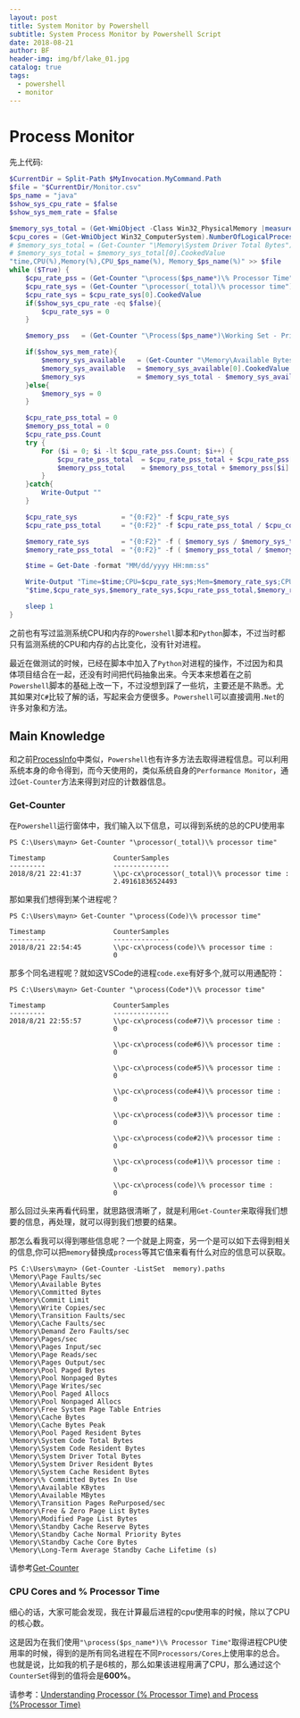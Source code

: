 ```yaml
---
layout: post
title: System Monitor by Powershell
subtitle: System Process Monitor by Powershell Script
date: 2018-08-21
author: BF
header-img: img/bf/lake_01.jpg
catalog: true
tags:
  - powershell
  - monitor
---
```


# Process Monitor

先上代码:

```powershell
$CurrentDir = Split-Path $MyInvocation.MyCommand.Path
$file = "$CurrentDir/Monitor.csv"
$ps_name = "java"
$show_sys_cpu_rate = $false
$show_sys_mem_rate = $false

$memory_sys_total = (Get-WmiObject -Class Win32_PhysicalMemory |measure capacity -sum).Sum  #(gwmi win32_computersystem).TotalPhysicalMemory
$cpu_cores = (Get-WmiObject Win32_ComputerSystem).NumberOfLogicalProcessors
# $memory_sys_total = (Get-Counter "\Memory\System Driver Total Bytes").CounterSamples | Sort-Object Path
# $memory_sys_total = $memory_sys_total[0].CookedValue
"time,CPU(%),Memory(%),CPU_$ps_name(%), Memory_$ps_name(%)" >> $file
while ($True) {
    $cpu_rate_pss = (Get-Counter "\process($ps_name*)\% Processor Time").CounterSamples | Sort-Object Path
    $cpu_rate_sys = (Get-Counter "\processor(_total)\% processor time").CounterSamples | Sort-Object Path
    $cpu_rate_sys = $cpu_rate_sys[0].CookedValue
    if($show_sys_cpu_rate -eq $false){
        $cpu_rate_sys = 0
    }

    $memory_pss   = (Get-Counter "\Process($ps_name*)\Working Set - Private").CounterSamples | Sort-Object Path

    if($show_sys_mem_rate){
        $memory_sys_available   = (Get-Counter "\Memory\Available Bytes").CounterSamples | Sort-Object Path
        $memory_sys_available   = $memory_sys_available[0].CookedValue
        $memory_sys             = $memory_sys_total - $memory_sys_available
    }else{
        $memory_sys = 0
    }

    $cpu_rate_pss_total = 0
    $memory_pss_total = 0
    $cpu_rate_pss.Count
    try {
        For ($i = 0; $i -lt $cpu_rate_pss.Count; $i++) {
            $cpu_rate_pss_total  = $cpu_rate_pss_total + $cpu_rate_pss[$i].CookedValue
            $memory_pss_total    = $memory_pss_total + $memory_pss[$i].CookedValue
        }
    }catch{
        Write-Output ""
    }

    $cpu_rate_sys           = "{0:F2}" -f $cpu_rate_sys
    $cpu_rate_pss_total     = "{0:F2}" -f $cpu_rate_pss_total / $cpu_cores

    $memory_rate_sys        = "{0:F2}" -f ( $memory_sys / $memory_sys_total * 100)
    $memory_rate_pss_total  = "{0:F2}" -f ( $memory_pss_total / $memory_sys_total * 100)

    $time = Get-Date -format "MM/dd/yyyy HH:mm:ss"

    Write-Output "Time=$time;CPU=$cpu_rate_sys;Mem=$memory_rate_sys;CPU($ps_name)=$cpu_rate_pss_total;Mem($ps_name)=$memory_rate_pss_total"
    "$time,$cpu_rate_sys,$memory_rate_sys,$cpu_rate_pss_total,$memory_rate_pss_total" >> $file

    sleep 1
}
```

之前也有写过监测系统CPU和内存的`Powershell`脚本和`Python`脚本，不过当时都只有监测系统的CPU和内存的占比变化，没有针对进程。

最近在做测试的时候，已经在脚本中加入了`Python`对进程的操作，不过因为和具体项目结合在一起，还没有时间把代码抽象出来。今天本来想着在之前`Powershell`脚本的基础上改一下，不过没想到踩了一些坑，主要还是不熟悉。尤其如果对`C#`比较了解的话，写起来会方便很多。`Powershell`可以直接调用`.Net`的许多对象和方法。
<!-- more -->
## Main Knowledge

和之前[ProcessInfo](https://bearfly1990.github.io/2018/08/07/ProcessInfo/)中类似，`Powershell`也有许多方法去取得进程信息。可以利用系统本身的命令得到，而今天使用的，类似系统自身的`Performance Monitor`，通过`Get-Counter`方法来得到对应的计数器信息。

### Get-Counter

在`Powershell`运行窗体中，我们输入以下信息，可以得到系统的总的CPU使用率

```shell
PS C:\Users\mayn> Get-Counter "\processor(_total)\% processor time"

Timestamp                 CounterSamples
---------                 --------------
2018/8/21 22:41:37        \\pc-cx\processor(_total)\% processor time :
                          2.49161836524493
```

那如果我们想得到某个进程呢？
```shell
PS C:\Users\mayn> Get-Counter "\process(Code)\% processor time"

Timestamp                 CounterSamples
---------                 --------------
2018/8/21 22:54:45        \\pc-cx\process(code)\% processor time :
                          0
```

那多个同名进程呢？就如这VSCode的进程`code.exe`有好多个,就可以用通配符：
```shell
PS C:\Users\mayn> Get-Counter "\process(Code*)\% processor time"

Timestamp                 CounterSamples
---------                 --------------
2018/8/21 22:55:57        \\pc-cx\process(code#7)\% processor time :
                          0

                          \\pc-cx\process(code#6)\% processor time :
                          0

                          \\pc-cx\process(code#5)\% processor time :
                          0

                          \\pc-cx\process(code#4)\% processor time :
                          0

                          \\pc-cx\process(code#3)\% processor time :
                          0

                          \\pc-cx\process(code#2)\% processor time :
                          0

                          \\pc-cx\process(code#1)\% processor time :
                          0

                          \\pc-cx\process(code)\% processor time :
                          0

```

那么回过头来再看代码里，就思路很清晰了，就是利用`Get-Counter`来取得我们想要的信息，再处理，就可以得到我们想要的结果。

那怎么看我可以得到哪些信息呢？一个就是上网查，另一个是可以如下去得到相关的信息,你可以把`memory`替换成`process`等其它值来看有什么对应的信息可以获取。
```shell
PS C:\Users\mayn> (Get-Counter -ListSet  memory).paths
\Memory\Page Faults/sec
\Memory\Available Bytes
\Memory\Committed Bytes
\Memory\Commit Limit
\Memory\Write Copies/sec
\Memory\Transition Faults/sec
\Memory\Cache Faults/sec
\Memory\Demand Zero Faults/sec
\Memory\Pages/sec
\Memory\Pages Input/sec
\Memory\Page Reads/sec
\Memory\Pages Output/sec
\Memory\Pool Paged Bytes
\Memory\Pool Nonpaged Bytes
\Memory\Page Writes/sec
\Memory\Pool Paged Allocs
\Memory\Pool Nonpaged Allocs
\Memory\Free System Page Table Entries
\Memory\Cache Bytes
\Memory\Cache Bytes Peak
\Memory\Pool Paged Resident Bytes
\Memory\System Code Total Bytes
\Memory\System Code Resident Bytes
\Memory\System Driver Total Bytes
\Memory\System Driver Resident Bytes
\Memory\System Cache Resident Bytes
\Memory\% Committed Bytes In Use
\Memory\Available KBytes
\Memory\Available MBytes
\Memory\Transition Pages RePurposed/sec
\Memory\Free & Zero Page List Bytes
\Memory\Modified Page List Bytes
\Memory\Standby Cache Reserve Bytes
\Memory\Standby Cache Normal Priority Bytes
\Memory\Standby Cache Core Bytes
\Memory\Long-Term Average Standby Cache Lifetime (s)
```
请参考[Get-Counter](https://technet.microsoft.com/zh-cn/library/dd367892.aspx)

### CPU Cores and % Processor Time

细心的话，大家可能会发现，我在计算最后进程的cpu使用率的时候，除以了CPU的核心数。

这是因为在我们使用`"\process($ps_name*)\% Processor Time"`取得进程CPU使用率的时候，得到的是所有同名进程在不同`Processors/Cores`上使用率的总合。也就是说，比如我的机子是6核的，那么如果该进程用满了CPU，那么通过这个`CounterSet`得到的值将会是**600%**。

请参考：[Understanding Processor (% Processor Time) and Process (%Processor Time)](https://social.technet.microsoft.com/wiki/contents/articles/12984.understanding-processor-processor-time-and-process-processor-time.aspx)
